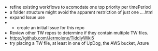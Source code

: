 * refine existing workflows to acomodate one top priority per timePeriod
* a folder structure might avoid the apparent restriction of just one ....html
* expand Issue use
* * create an initial Issue for this repo
* Review other TW repos to determine if they contain multiple TW files.
* https://github.com/Jermolene/TiddlyWiki5
* try placing a TW file, at least in one of UpDog, the AWS bucket, Azure

